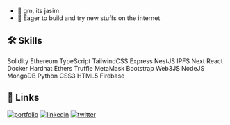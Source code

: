 - 👋 gm,  its jasim 
- 👀 Eager to build and try new stuffs on the internet

<!---
jimmy-creator/jimmy-creator is a ✨ special ✨ repository because its `README.md` (this file) appears on your GitHub profile.
You can click the Preview link to take a look at your changes.
--->

## 🛠 Skills

Solidity
Ethereum
TypeScript
TailwindCSS
Express
NestJS
IPFS
Next
React
Docker
Hardhat
Ethers
Truffle
MetaMask
Bootstrap
Web3JS
NodeJS
MongoDB
Python
CSS3
HTML5
Firebase

## 🔗 Links
[![portfolio](https://img.shields.io/badge/my_portfolio-000?style=for-the-badge&logo=ko-fi&logoColor=white)](https://muhammedjasim.vercel.app/)
[![linkedin](https://img.shields.io/badge/linkedin-0A66C2?style=for-the-badge&logo=linkedin&logoColor=white)](https://www.linkedin.com/in/muhammed-jasim-579086190/)
[![twitter](https://img.shields.io/badge/twitter-1DA1F2?style=for-the-badge&logo=twitter&logoColor=white)](https://twitter.com/0xjasim)
